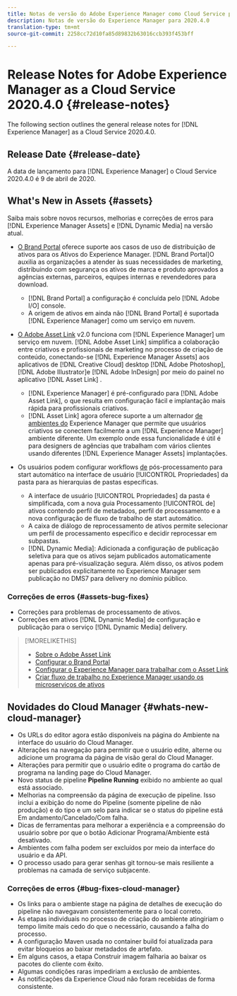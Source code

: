 ```yaml
---
title: Notas de versão do Adobe Experience Manager como Cloud Service para 2020.4.0
description: Notas de versão do Experience Manager para 2020.4.0
translation-type: tm+mt
source-git-commit: 2258cc72d10fa85d89832b63016ccb393f453bff

---
```



# Release Notes for Adobe Experience Manager as a Cloud Service 2020.4.0 {#release-notes}

The following section outlines the general release notes for [!DNL Experience Manager] as a Cloud Service 2020.4.0.

## Release Date {#release-date}

A data de lançamento para [!DNL Experience Manager] o Cloud Service 2020.4.0 é 9 de abril de 2020.

## What&#39;s New in Assets {#assets}

Saiba mais sobre novos recursos, melhorias e correções de erros para [!DNL Experience Manager Assets] e [!DNL Dynamic Media] na versão atual.

* [O Brand Portal](https://docs.adobe.com/content/help/en/experience-manager-brand-portal/using/home.html) oferece suporte aos casos de uso de distribuição de ativos para os Ativos do Experience Manager. [!DNL Brand Portal]O auxilia as organizações a atender às suas necessidades de marketing, distribuindo com segurança os ativos de marca e produto aprovados a agências externas, parceiros, equipes internas e revendedores para download.
   * [!DNL Brand Portal] a configuração é concluída pelo [!DNL Adobe I/O] console.
   * A origem de ativos em ainda não [!DNL Brand Portal] é suportada [!DNL Experience Manager] como um serviço em nuvem.

* [O Adobe Asset Link](https://helpx.adobe.com/br/enterprise/using/adobe-asset-link.html) v2.0 funciona com [!DNL Experience Manager] um serviço em nuvem. [!DNL Adobe Asset Link] simplifica a colaboração entre criativos e profissionais de marketing no processo de criação de conteúdo, conectando-se [!DNL Experience Manager Assets] aos aplicativos de [!DNL Creative Cloud] desktop [!DNL Adobe Photoshop], [!DNL Adobe Illustrator]e [!DNL Adobe InDesign] por meio do painel no aplicativo [!DNL Asset Link] .
   * [!DNL Experience Manager] é pré-configurado para [!DNL Adobe Asset Link], o que resulta em configuração [](https://helpx.adobe.com/enterprise/using/configure-aem-assets-for-asset-link.html) fácil e implantação mais rápida para profissionais criativos.
   * [!DNL Asset Link] agora oferece suporte a um alternador [de ambientes do](https://helpx.adobe.com/enterprise/using/manage-assets-using-adobe-asset-link.html#UseAdobeAssetLink) Experience Manager que permite que usuários criativos se conectem facilmente a um [!DNL Experience Manager] ambiente diferente. Um exemplo onde essa funcionalidade é útil é para designers de agências que trabalham com vários clientes usando diferentes [!DNL Experience Manager Assets] implantações.

* Os usuários podem configurar workflows [de](/help/assets/asset-microservices-configure-and-use.md#post-processing-workflows) pós-processamento para start automático na interface de usuário [!UICONTROL Propriedades] da pasta para as hierarquias de pastas específicas.
   * A interface de usuário [!UICONTROL Propriedades] da pasta é simplificada, com a nova guia Processamento [!UICONTROL de] ativos contendo perfil de metadados, perfil de processamento e a nova configuração de fluxo de trabalho de start automático.
   * A caixa de diálogo de reprocessamento de ativos permite selecionar um perfil de processamento específico e decidir reprocessar em subpastas.
   * [!DNL Dynamic Media]: Adicionada a configuração de publicação seletiva para que os ativos sejam publicados automaticamente apenas para pré-visualização segura. Além disso, os ativos podem ser publicados explicitamente no Experience Manager sem publicação no DMS7 para delivery no domínio público.

### Correções de erros {#assets-bug-fixes}

* Correções para problemas de processamento de ativos.
* Correções em ativos [!DNL Dynamic Media] de configuração e publicação para o serviço [!DNL Dynamic Media] delivery.

>[!MORELIKETHIS]
>
>* [Sobre o Adobe Asset Link](https://www.adobe.com/creativecloud/business/enterprise/adobe-asset-link.html)
>* [Configurar o Brand Portal](https://docs.adobe.com/content/help/en/experience-manager-brand-portal/using/publish/configure-aem-assets-with-brand-portal.html)
>* [Configurar o Experience Manager para trabalhar com o Asset Link](https://helpx.adobe.com/enterprise/using/configure-aem-assets-for-asset-link.html)
>* [Criar fluxo de trabalho no Experience Manager usando os microserviços de ativos](https://docs.adobe.com/content/help/en/experience-manager-cloud-service/assets/manage/asset-microservices-configure-and-use.html#post-processing-workflows)


## Novidades do Cloud Manager {#whats-new-cloud-manager}

* Os URLs do editor agora estão disponíveis na página do Ambiente na interface do usuário do Cloud Manager.
* Alterações na navegação para permitir que o usuário edite, alterne ou adicione um programa da página de visão geral do Cloud Manager.
* Alterações para permitir que o usuário edite o programa do cartão de programa na landing page do Cloud Manager.
* Novo status de pipeline **Pipeline Running** exibido no ambiente ao qual está associado.
* Melhorias na compreensão da página de execução de pipeline. Isso inclui a exibição do nome do Pipeline (somente pipeline de não produção) e do tipo e um selo para indicar se o status do pipeline está Em andamento/Cancelado/Com falha.
* Dicas de ferramentas para melhorar a experiência e a compreensão do usuário sobre por que o botão Adicionar Programa/Ambiente está desativado.
* Ambientes com falha podem ser excluídos por meio da interface do usuário e da API.
* O processo usado para gerar senhas git tornou-se mais resiliente a problemas na camada de serviço subjacente.

### Correções de erros {#bug-fixes-cloud-manager}

* Os links para o ambiente stage na página de detalhes de execução do pipeline não navegavam consistentemente para o local correto.
* As etapas individuais no processo de criação do ambiente atingiriam o tempo limite mais cedo do que o necessário, causando a falha do processo.
* A configuração Maven usada no container build foi atualizada para evitar bloqueios ao baixar metadados de artefato.
* Em alguns casos, a etapa Construir imagem falharia ao baixar os pacotes do cliente com êxito.
* Algumas condições raras impediriam a exclusão de ambientes.
* As notificações da Experience Cloud não foram recebidas de forma consistente.
